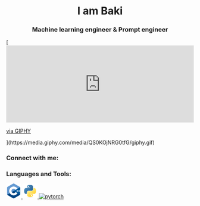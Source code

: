 <h1 align="center">I am Baki</h1>
<h3 align="center">Machine learning engineer & Prompt engineer</h3>
[<div style="width:100%;height:0;padding-bottom:41%;position:relative;"><iframe src="https://giphy.com/embed/QS0KOjNRG0tfG" width="100%" height="100%" style="position:absolute" frameBorder="0" class="giphy-embed" allowFullScreen></iframe></div><p><a href="https://giphy.com/gifs/movie-90s-the-matrix-QS0KOjNRG0tfG">via GIPHY</a></p>](https://media.giphy.com/media/QS0KOjNRG0tfG/giphy.gif)
<h3 align="left">Connect with me:</h3>
<p align="left">
</p>

<h3 align="left">Languages and Tools:</h3>
<p align="left"> <a href="https://www.w3schools.com/cpp/" target="_blank" rel="noreferrer"> <img src="https://raw.githubusercontent.com/devicons/devicon/master/icons/cplusplus/cplusplus-original.svg" alt="cplusplus" width="40" height="40"/> </a> <a href="https://www.python.org" target="_blank" rel="noreferrer"> <img src="https://raw.githubusercontent.com/devicons/devicon/master/icons/python/python-original.svg" alt="python" width="40" height="40"/> </a> <a href="https://pytorch.org/" target="_blank" rel="noreferrer"> <img src="https://www.vectorlogo.zone/logos/pytorch/pytorch-icon.svg" alt="pytorch" width="40" height="40"/> </a> </p>
